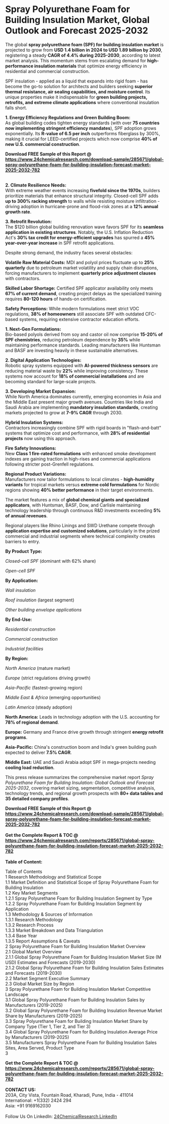 <h1>Spray Polyurethane Foam for Building Insulation Market, Global Outlook and Forecast 2025-2032</h1><p>The global <strong>spray polyurethane foam (SPF) for building insulation market</strong> is projected to grow from <strong>USD 1.4 billion in 2024 to USD 1.89 billion by 2030</strong>, registering a steady <strong>CAGR of 4.4% during 2025-2030</strong>, according to latest market analysis. This momentum stems from escalating demand for <strong>high-performance insulation materials</strong> that optimize energy efficiency in residential and commercial construction.</p><p>SPF insulation - applied as a liquid that expands into rigid foam - has become the go-to solution for architects and builders seeking <strong>superior thermal resistance, air sealing capabilities, and moisture control</strong>. Its unique properties make it indispensable for <strong>green building projects, retrofits, and extreme climate applications</strong> where conventional insulation falls short.</p><p><strong>1. Energy Efficiency Regulations and Green Building Boom:</strong><br>
As global building codes tighten energy standards (with over <strong>75 countries now implementing stringent efficiency mandates</strong>), SPF adoption grows exponentially. Its <strong>R-value of 6.5 per inch</strong> outperforms fiberglass by 300%, making it crucial for LEED-certified projects which now comprise <strong>40% of new U.S. commercial construction</strong>.</p><div><b>Download FREE Sample of this Report @ 
            <a href="https://www.24chemicalresearch.com/download-sample/285671/global-spray-polyurethane-foam-for-building-insulation-forecast-market-2025-2032-782">
            https://www.24chemicalresearch.com/download-sample/285671/global-spray-polyurethane-foam-for-building-insulation-forecast-market-2025-2032-782</a></b></div><br><p><strong>2. Climate Resilience Needs:</strong><br>
With extreme weather events increasing <strong>fivefold since the 1970s</strong>, builders prioritize materials that enhance structural integrity. Closed-cell SPF adds <strong>up to 300% racking strength</strong> to walls while resisting moisture infiltration - driving adoption in hurricane-prone and flood-risk zones at a <strong>12% annual growth rate</strong>.</p><p><strong>3. Retrofit Revolution:</strong><br>
The $120 billion global building renovation wave favors SPF for its <strong>seamless application in existing structures</strong>. Notably, the U.S. Inflation Reduction Act's <strong>30% tax credit for energy-efficient upgrades</strong> has spurred a <strong>45% year-over-year increase</strong> in SPF retrofit applications.</p><p>Despite strong demand, the industry faces several obstacles:</p><p><strong>Volatile Raw Material Costs:</strong> MDI and polyol prices fluctuate up to <strong>25% quarterly</strong> due to petroleum market volatility and supply chain disruptions, forcing manufacturers to implement <strong>quarterly price adjustment clauses</strong> with contractors.</p><p><strong>Skilled Labor Shortage:</strong> Certified SPF applicator availability only meets <strong>67% of current demand</strong>, creating project delays as the specialized training requires <strong>80-120 hours</strong> of hands-on certification.</p><p><strong>Safety Perceptions:</strong> While modern formulations meet strict VOC regulations, <strong>38% of homeowners</strong> still associate SPF with outdated CFC-based systems, requiring extensive contractor education efforts.</p><p><strong>1. Next-Gen Formulations:</strong><br>
Bio-based polyols derived from soy and castor oil now comprise <strong>15-20% of SPF chemistries</strong>, reducing petroleum dependence by <strong>35%</strong> while maintaining performance standards. Leading manufacturers like Huntsman and BASF are investing heavily in these sustainable alternatives.</p><p><strong>2. Digital Application Technologies:</strong><br>
Robotic spray systems equipped with <strong>AI-powered thickness sensors</strong> are reducing material waste by <strong>22%</strong> while improving consistency. These systems now account for <strong>18% of commercial installations</strong> and are becoming standard for large-scale projects.</p><p><strong>3. Developing Market Expansion:</strong><br>
While North America dominates currently, emerging economies in Asia and the Middle East present major growth avenues. Countries like India and Saudi Arabia are implementing <strong>mandatory insulation standards</strong>, creating markets projected to grow at <strong>7-9% CAGR</strong> through 2030.</p><p><strong>Hybrid Insulation Systems:</strong><br>
	Contractors increasingly combine SPF with rigid boards in "flash-and-batt" systems that optimize cost and performance, with <strong>28% of residential projects</strong> now using this approach.</p><p><strong>Fire Safety Innovations:</strong><br>
	New <strong>Class 1 fire-rated formulations</strong> with enhanced smoke development indexes are gaining traction in high-rises and commercial applications following stricter post-Grenfell regulations.</p><p><strong>Regional Product Variations:</strong><br>
	Manufacturers now tailor formulations to local climates - <strong>high-humidity variants</strong> for tropical markets versus <strong>extreme cold formulations</strong> for Nordic regions showing <strong>40% better performance</strong> in their target environments.</p><p>The market features a mix of <strong>global chemical giants and specialized applicators</strong>, with Huntsman, BASF, Dow, and Carlisle maintaining technology leadership through continuous R&amp;D investments exceeding <strong>5% of annual revenues</strong>.</p><p>Regional players like Rhino Linings and SWD Urethane compete through <strong>application expertise and customized solutions</strong>, particularly in the prized commercial and industrial segments where technical complexity creates barriers to entry.</p><p><strong>By Product Type:</strong></p><p><em>Closed-cell SPF</em> (dominant with 62% share)</p><p><em>Open-cell SPF</em></p><p><strong>By Application:</strong></p><p><em>Wall insulation</em></p><p><em>Roof insulation</em> (largest segment)</p><p><em>Other building envelope applications</em></p><p><strong>By End-Use:</strong></p><p><em>Residential construction</em></p><p><em>Commercial construction</em></p><p><em>Industrial facilities</em></p><p><strong>By Region:</strong></p><p><em>North America</em> (mature market)</p><p><em>Europe</em> (strict regulations driving growth)</p><p><em>Asia-Pacific</em> (fastest-growing region)</p><p><em>Middle East &amp; Africa</em> (emerging opportunities)</p><p><em>Latin America</em> (steady adoption)</p><p><strong>North America:</strong> Leads in technology adoption with the U.S. accounting for <strong>78% of regional demand</strong>.</p><p><strong>Europe:</strong> Germany and France drive growth through stringent <strong>energy retrofit programs</strong>.</p><p><strong>Asia-Pacific:</strong> China's construction boom and India's green building push expected to deliver <strong>7.5% CAGR</strong>.</p><p><strong>Middle East:</strong> UAE and Saudi Arabia adopt SPF in mega-projects needing <strong>cooling load reduction</strong>.</p><p>This press release summarizes the comprehensive market report <em>Spray Polyurethane Foam for Building Insulation: Global Outlook and Forecast 2025-2032</em>, covering market sizing, segmentation, competitive analysis, technology trends, and regional growth prospects with <strong>80+ data tables and 35 detailed company profiles</strong>.</p><div><b>Download FREE Sample of this Report @ 
            <a href="https://www.24chemicalresearch.com/download-sample/285671/global-spray-polyurethane-foam-for-building-insulation-forecast-market-2025-2032-782">
            https://www.24chemicalresearch.com/download-sample/285671/global-spray-polyurethane-foam-for-building-insulation-forecast-market-2025-2032-782</a></b></div><br><div><b>Get the Complete Report & TOC @ 
            <a href="https://www.24chemicalresearch.com/reports/285671/global-spray-polyurethane-foam-for-building-insulation-forecast-market-2025-2032-782">
            https://www.24chemicalresearch.com/reports/285671/global-spray-polyurethane-foam-for-building-insulation-forecast-market-2025-2032-782</a></b></div><br>
            <b>Table of Content:</b><p>Table of Contents<br />
1 Research Methodology and Statistical Scope<br />
1.1 Market Definition and Statistical Scope of Spray Polyurethane Foam for Building Insulation<br />
1.2 Key Market Segments<br />
1.2.1 Spray Polyurethane Foam for Building Insulation Segment by Type<br />
1.2.2 Spray Polyurethane Foam for Building Insulation Segment by Application<br />
1.3 Methodology & Sources of Information<br />
1.3.1 Research Methodology<br />
1.3.2 Research Process<br />
1.3.3 Market Breakdown and Data Triangulation<br />
1.3.4 Base Year<br />
1.3.5 Report Assumptions & Caveats<br />
2 Spray Polyurethane Foam for Building Insulation Market Overview<br />
2.1 Global Market Overview<br />
2.1.1 Global Spray Polyurethane Foam for Building Insulation Market Size (M USD) Estimates and Forecasts (2019-2030)<br />
2.1.2 Global Spray Polyurethane Foam for Building Insulation Sales Estimates and Forecasts (2019-2030)<br />
2.2 Market Segment Executive Summary<br />
2.3 Global Market Size by Region<br />
3 Spray Polyurethane Foam for Building Insulation Market Competitive Landscape<br />
3.1 Global Spray Polyurethane Foam for Building Insulation Sales by Manufacturers (2019-2025)<br />
3.2 Global Spray Polyurethane Foam for Building Insulation Revenue Market Share by Manufacturers (2019-2025)<br />
3.3 Spray Polyurethane Foam for Building Insulation Market Share by Company Type (Tier 1, Tier 2, and Tier 3)<br />
3.4 Global Spray Polyurethane Foam for Building Insulation Average Price by Manufacturers (2019-2025)<br />
3.5 Manufacturers Spray Polyurethane Foam for Building Insulation Sales Sites, Area Served, Product Type<br />
3</p><div><b>Get the Complete Report & TOC @ 
            <a href="https://www.24chemicalresearch.com/reports/285671/global-spray-polyurethane-foam-for-building-insulation-forecast-market-2025-2032-782">
            https://www.24chemicalresearch.com/reports/285671/global-spray-polyurethane-foam-for-building-insulation-forecast-market-2025-2032-782</a></b></div><br><b>CONTACT US:</b><br>
            203A, City Vista, Fountain Road, Kharadi, Pune, India - 411014<br>
            International: +1(332) 2424 294<br>
            Asia: +91 9169162030 <br><br>
            Follow Us On LinkedIn: <a href="https://www.linkedin.com/company/24chemicalresearch/">24ChemicalResearch LinkedIn</a>